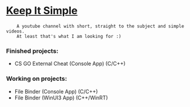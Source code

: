 # [Keep It Simple](https://www.youtube.com/channel/UC_tSjOeDFg-myGAz2GXWdoA)

        A youtube channel with short, straight to the subject and simple videos.
        At least that's what I am looking for :)
        
### Finished projects:
- CS GO External Cheat (Console App) (C/C++)

### Working on projects:
- File Binder (Console App) (C/C++)
- File Binder (WinUI3 App) (C++/WinRT)
